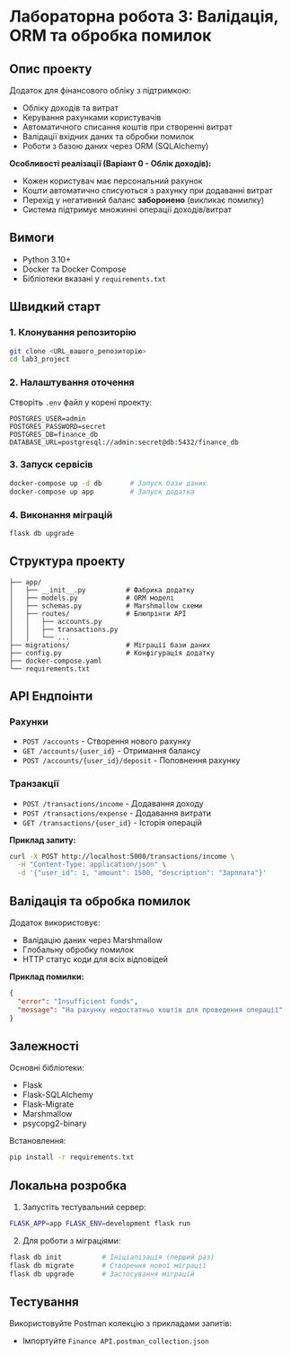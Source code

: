 # Лабораторна робота 3: Валідація, ORM та обробка помилок

## Опис проекту

Додаток для фінансового обліку з підтримкою:
- Обліку доходів та витрат
- Керування рахунками користувачів
- Автоматичного списання коштів при створенні витрат
- Валідації вхідних даних та обробки помилок
- Роботи з базою даних через ORM (SQLAlchemy)

**Особливості реалізації (Варіант 0 - Облік доходів):**
- Кожен користувач має персональний рахунок
- Кошти автоматично списуються з рахунку при додаванні витрат
- Перехід у негативний баланс **заборонено** (викликає помилку)
- Система підтримує множинні операції доходів/витрат

## Вимоги

- Python 3.10+
- Docker та Docker Compose
- Бібліотеки вказані у `requirements.txt`

## Швидкий старт

### 1. Клонування репозиторію
```bash
git clone <URL_вашого_репозиторію>
cd lab3_project
```

### 2. Налаштування оточення
Створіть `.env` файл у корені проекту:
```env
POSTGRES_USER=admin
POSTGRES_PASSWORD=secret
POSTGRES_DB=finance_db
DATABASE_URL=postgresql://admin:secret@db:5432/finance_db
```

### 3. Запуск сервісів
```bash
docker-compose up -d db       # Запуск бази даних
docker-compose up app         # Запуск додатка
```

### 4. Виконання міграцій
```bash
flask db upgrade
```

## Структура проекту
```
├── app/
│   ├── __init__.py          # Фабрика додатку
│   ├── models.py            # ORM моделі
│   ├── schemas.py           # Marshmallow схеми
│   ├── routes/              # Блюпрінти API
│   │   ├── accounts.py
│   │   ├── transactions.py
│   │   └── ... 
├── migrations/              # Міграції бази даних
├── config.py                # Конфігурація додатку
├── docker-compose.yaml
└── requirements.txt
```

## API Ендпоінти

### Рахунки
- `POST /accounts` - Створення нового рахунку
- `GET /accounts/{user_id}` - Отримання балансу
- `POST /accounts/{user_id}/deposit` - Поповнення рахунку

### Транзакції
- `POST /transactions/income` - Додавання доходу
- `POST /transactions/expense` - Додавання витрати
- `GET /transactions/{user_id}` - Історія операцій

**Приклад запиту:**
```bash
curl -X POST http://localhost:5000/transactions/income \
  -H "Content-Type: application/json" \
  -d '{"user_id": 1, "amount": 1500, "description": "Зарплата"}'
```

## Валідація та обробка помилок
Додаток використовує:
- Валідацію даних через Marshmallow
- Глобальну обробку помилок
- HTTP статус коди для всіх відповідей

**Приклад помилки:**
```json
{
  "error": "Insufficient funds",
  "message": "На рахунку недостатньо коштів для проведення операції"
}
```

## Залежності
Основні бібліотеки:
- Flask
- Flask-SQLAlchemy
- Flask-Migrate
- Marshmallow
- psycopg2-binary

Встановлення:
```bash
pip install -r requirements.txt
```

## Локальна розробка
1. Запустіть тестувальний сервер:
```bash
FLASK_APP=app FLASK_ENV=development flask run
```

2. Для роботи з міграціями:
```bash
flask db init          # Ініціалізація (перший раз)
flask db migrate       # Створення нової міграції
flask db upgrade       # Застосування міграцій
```

## Тестування
Використовуйте Postman колекцію з прикладами запитів:
- Імпортуйте `Finance API.postman_collection.json`
